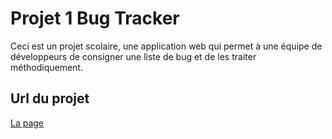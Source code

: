 # Projet 1 Bug Tracker
Ceci est un projet scolaire, une application web qui permet à une équipe de développeurs de consigner une liste de bug et de les traiter méthodiquement.

## Url du projet
[La page](https://jing607.github.io/Projet-1-bug-tracker/)